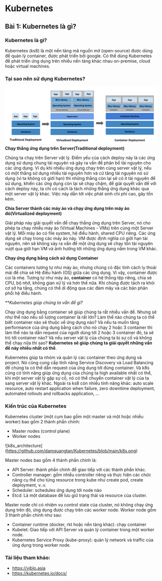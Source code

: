 # Kubernetes

## Bài 1: Kubernetes là gì?

### Kubernetes là gì?

Kubernetes (ks8) là một nền tảng mã nguồn mở (open-source) được dùng để quản lý container, được phát triển bởi google.
Có thể dùng Kubernetes để phát triển ứng dụng trên nhiều nền tảng khác nhau on-premise, cloud hoặc virtual machines.

### Tại sao nên sử dụng Kubernetes?

![deployment](https://github.com/damquangtan/Kubernetes/blob/main/deployment.png)
**Chạy thẳng ứng dụng trên Server(Traditional deployment)**

Chúng ta chạy trên Server vật lý. Điểm yếu của cách deploy này là các ứng dụng sử dụng chung tài nguyên và gây ra vấn đề phân bổ tài nguyên cho các ứng dụng. Ví dụ khi nhiều ứng dụng chạy trên cùng server vật lý, nếu có một thằng sử dụng nhiều tài nguyên hơn và cứ tăng tài nguyên nó sử dụng (vì ta không có giới hạn) thì những thằng còn lại sẽ có ít tài nguyên để sử dụng, khiến các ứng dụng còn lại sẽ chạy chậm, để giải quyết vấn đề với cách deploy này, ta chỉ có cách là tách những thằng ứng dụng khác qua một server vật lý khác. Việc này dẫn tới việc phát sinh chi phí cao, gây tốn kém.

**Chia Server thành các máy ảo và chạy ứng dụng trên máy ảo đó(Virtualized deployment)**

Giải pháp này giải quyết vấn đề chạy thẳng ứng dụng trên Server, nó cho phép ta chạy nhiều máy ảo (Virtual Machines - VMs) trên cùng một Server vật lý. Mỗi máy ảo có file system, hệ điều hành, shared CPU riêng. Các ứng dụng sẽ chạy trong các máy ảo này. VM được định nghĩa có giới hạn tài nguyên, nên sẽ không xảy ra vấn để một ứng dụng sẽ chạy tốn tài nguyên vượt qua giới hạn VM và ảnh hưởng tới những ứng dụng nằm trong VM khác. 

**Chạy ứng dụng bằng cách sử dụng Container**

Các containers tương tự như máy ảo, nhưng chúng có đặc tính cách ly thoải mái để chia sẻ Hệ điều hành (OS) giữa các ứng dụng. Vì vậy, container được coi là nhẹ. Tương tự như máy ảo, **container** có hệ thống tệp riêng, chia sẻ CPU, bộ nhớ, không gian xử lý và hơn thế nữa. Khi chúng được tách ra khỏi cơ sở hạ tầng, chúng có thể di động qua các đám mây và các bản phân phối hệ điều hành.


***Kubernetes giúp chúng ta vấn đề gì?*

Chạy ứng dụng bằng container sẽ giúp chúng ta rất nhiều vấn đề. Nhưng sẽ như thế nào nếu số lượng container là rất lớn?
Làm thế nào chúng ta có thể biết container nào sẽ thuộc về ứng dụng nào? Và nếu ta muốn tăng performance của ứng dụng
bằng cách cho nó chạy 2 hoặc 3 container thì làm thế nào ta dẫn request của ngưởi dùng tới 2 hoặc 3 container đó, ta sẽ
trỏ tới container nào? Và nếu server vật lý của chúng ta bị sự cố và không thể chạy nữa thì sao? **Kubernetes sẽ giúp chúng
ta giải quyết những vấn đề này nhiều nhất có thể**.

Kubernetes giúp ta nhóm và quản lý các container theo ứng dụng và project. Nó cũng cung cấp tính năng Service Discovery và
Load Balancing để chúng ta có thể dẫn request của ứng dụng tới đúng container. Và k8s cũng có tính năng giúp ứng dụng của
chúng ta high available nhất có thể, khi một server vật lý gặp sự cố, nó có thể chuyển container vật lý của ta sang server
vật lý khác. Ngoài ra ks8 còn nhiều tính năng khác: auto scale resource, auto restart application when failure, zero downtime
deployment, automated rollouts and rollbacks application, ...

### Kiến trúc của Kubernetes

Kubernetes cluster (một cụm bao gồm một master và một hoặc nhiều worker) bao gồm 2 thành phần chính:

- Master nodes (control plane)
- Worker nodes

![k8s_architecture] (https://github.com/damquangtan/Kubernetes/blob/main/k8s.png)

Master nodes bao gồm 4 thành phần chính là:

- API Server: thành phần chính để giao tiếp với các thành phần khác.
- Controller manager: gồm nhiều controller riêng và thực hiện các chức năng cụ thể cho từng resource trong kube như create pod, create deployment, v..v.
- Scheduler: schedules ứng dụng tới node nào
- Etcd: Là một database để lưu giữ trạng thái và resource của cluster.

Master node chỉ có nhiệm vụ control state của cluster, nó không chạy ứng dụng trên đó, ứng dụng được chạy trên các worker node. Worker node gồm 3 thành phần chính như sau:

- Container runtime (docker, rkt hoặc nền tảng khác): chạy container
- Kubelet: Giao tiếp với API Server và quản lý container trong một worker node.
- Kubernetes Service Proxy (kube-proxy): quản lý network và traffic của ứng dụng trong worker node.

### Tài liệu tham khảo:

- https://viblo.asia
- https://kubernetes.io/docs/
